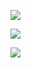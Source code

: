 

![](https://gitee.com/hxc8/images8/raw/master/img/202407191100993.jpg)





![](https://gitee.com/hxc8/images8/raw/master/img/202407191100020.jpg)





![](https://gitee.com/hxc8/images8/raw/master/img/202407191100376.jpg)







